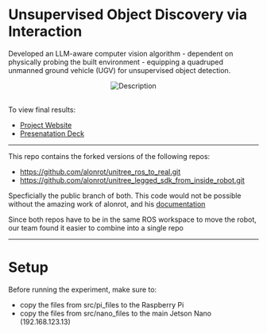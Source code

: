 # Unsupervised Object Discovery via Interaction

Developed an LLM-aware computer vision algorithm - dependent on physically probing the built environment - equipping a quadruped unmanned ground vehicle (UGV) for unsupervised object detection.


<div align="center">
  <img src="media/read_me.gif" alt="Description">
</div>


</br>

To view final results:
- [Project Website](https://sites.google.com/berkeley.edu/unsupervised-object-discovery/unsupervised-object-discovery-via-interaction)
- [Presenatation Deck](https://docs.google.com/presentation/d/1bJXGHLaNxGCH2Xnr3C20kdvZxDNgF2fkvTv9KjHSBMs/edit?usp=sharing)


---

This repo contains the forked versions of the following repos:
- https://github.com/alonrot/unitree_ros_to_real.git
- https://github.com/alonrot/unitree_legged_sdk_from_inside_robot.git

Specficially the public branch of both.
This code would not be possible without the amazing work of alonrot, and his [documentation](https://catkin-denim-4f0.notion.site/Go1-Setup-Simple-Walking-Test-0e0e9ae4ed074a53b2bb31e62ac6f73e)


Since both repos have to be in the same ROS workspace to move the robot, our team found it easier to combine into a single repo

---

# Setup

Before running the experiment, make sure to:
- copy the files from src/pi_files to the Raspberry Pi
- copy the files from src/nano_files to the main Jetson Nano (192.168.123.13)
